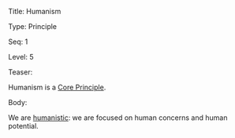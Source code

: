 Title: Humanism

Type:  Principle

Seq:   1

Level: 5

Teaser:

Humanism is a [Core Principle](../core/principles.html).

Body:

We are [humanistic][humanism]: we are focused on human concerns and human potential.

[humanism]:           ../tags/humanism.html
